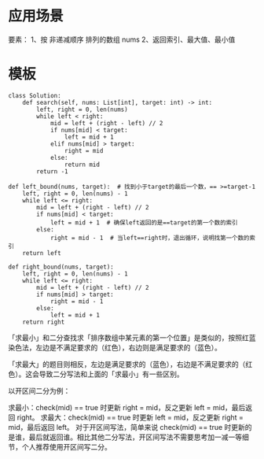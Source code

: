 # 应用场景
要素：
1、按 非递减顺序 排列的数组 nums
2、返回索引、最大值、最小值

# 模板
```
class Solution:
    def search(self, nums: List[int], target: int) -> int:
        left, right = 0, len(nums)
        while left < right:
            mid = left + (right - left) // 2
            if nums[mid] < target:
                left = mid + 1
            elif nums[mid] > target:
                right = mid
            else:
                return mid
        return -1

def left_bound(nums, target):  # 找到小于target的最后一个数，== >=target-1
    left, right = 0, len(nums) - 1
    while left <= right:
        mid = left + (right - left) // 2
        if nums[mid] < target:
            left = mid + 1  # 确保left返回的是==target的第一个数的索引
        else:
            right = mid - 1  # 当left==right时，退出循环，说明找第一个数的索引
    return left

def right_bound(nums, target):
    left, right = 0, len(nums) - 1
    while left <= right:
        mid = left + (right - left) // 2
        if nums[mid] > target:
            right = mid - 1
        else:
            left = mid + 1
    return right
```

「求最小」和二分查找求「排序数组中某元素的第一个位置」是类似的，按照红蓝染色法，左边是不满足要求的（红色），右边则是满足要求的（蓝色）。

「求最大」的题目则相反，左边是满足要求的（蓝色），右边是不满足要求的（红色）。这会导致二分写法和上面的「求最小」有一些区别。

以开区间二分为例：

求最小：check(mid) == true 时更新 right = mid，反之更新 left = mid，最后返回 right。
求最大：check(mid) == true 时更新 left = mid，反之更新 right = mid，最后返回 left。
对于开区间写法，简单来说 check(mid) == true 时更新的是谁，最后就返回谁。相比其他二分写法，开区间写法不需要思考加一减一等细节，个人推荐使用开区间写二分。
```

```